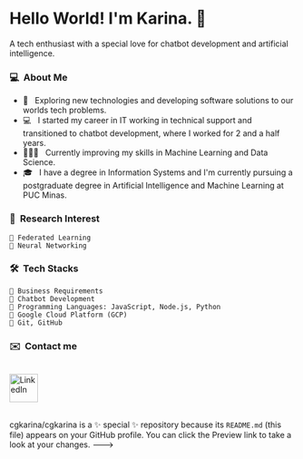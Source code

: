 # Hello World! I'm Karina. 🚀

A tech enthusiast with a special love for chatbot development and artificial intelligence. 

<h3> 💻 &nbsp;About Me </h3>


- 🤔 &nbsp; Exploring new technologies and developing software solutions to our worlds tech problems.
- 💻 &nbsp; I started my career in IT working in technical support and transitioned to chatbot development, where I worked for 2 and a half years.
- 👨🏽‍💻 &nbsp; Currently improving my skills in Machine Learning and Data Science.
- 🎓 &nbsp; I have a degree in Information Systems and I'm currently pursuing a postgraduate degree in Artificial Intelligence and Machine Learning at PUC Minas.

<h3> 🔎 &nbsp;Research Interest </h3>

    🤖 Federated Learning
    🤖 Neural Networking


<h3> 🛠 &nbsp;Tech Stacks</h3>

    🤖 Business Requirements
    🤖 Chatbot Development 
    🤖 Programming Languages: JavaScript, Node.js, Python
    🤖 Google Cloud Platform (GCP)
    🤖 Git, GitHub


<h3> ✉️ &nbsp;Contact me</h3>

<!-- LinkedIn -->

<br>
<div >
  <a href="https://www.linkedin.com/in/kgcosta/" target="_blank"  rel="noopener noreferrer">
    <img src="https://github.com/cgkarina/cgkarina/assets/167956661/704419ba-6141-4591-9fc1-74c1e1269ec2" alt="LinkedIn" width="50" height="50") />
  </a>
 </div>

<br>










    


cgkarina/cgkarina is a ✨ special ✨ repository because its `README.md` (this file) appears on your GitHub profile.
You can click the Preview link to take a look at your changes.
--->
